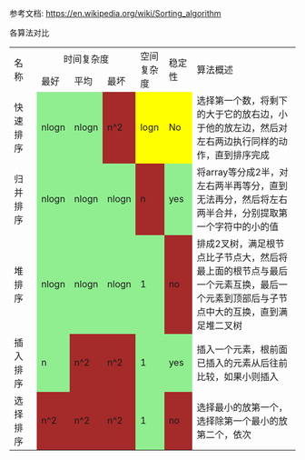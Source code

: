 参考文档: https://en.wikipedia.org/wiki/Sorting_algorithm

各算法对比

<table>
    <tr>
        <td rowspan=2 width=10%>名称</td>
        <td colspan=3 align=center width=30%>时间复杂度</td>
        <td rowspan=2 width=10%>空间复杂度</td>
        <td rowspan=2 width=10%>稳定性</td>
        <td rowspan=2 width=40%>算法概述</td>       
    </tr>
    <tr>
        <td>最好</td>
        <td>平均</td>
        <td>最坏</td>        
    </tr>
    <tr>
    <td>快速排序</td>
    <td bgcolor=lightgreen>nlogn</td>
    <td bgcolor=lightgreen>nlogn</td>
    <td bgcolor=brown>n^2</td>
    <td bgcolor=yellow>logn</td>
    <td bgcolor=yellow>No</td>
    <td>选择第一个数，将剩下的大于它的放右边，小于他的放左边，然后对左右两边执行同样的动作，直到排序完成</td>   
    </tr>
    <tr>
     <td>归并排序</td>
    <td bgcolor=lightgreen>nlogn</td>
    <td bgcolor=lightgreen>nlogn</td>
    <td bgcolor=lightgreen>nlogn</td>
    <td bgcolor=brown>n</td>
    <td bgcolor=lightgreen>yes</td>
    <td>将array等分成2半，对左右两半再等分，直到无法再分，然后将左右两半合并，分别提取第一个字符中的小的值</td>    
    </tr>
    <tr> <td>堆排序</td>
    <td bgcolor=lightgreen>nlogn</td>
    <td bgcolor=lightgreen>nlogn</td>
    <td bgcolor=lightgreen>nlogn</td>
    <td bgcolor=lightgreen>1</td>
    <td bgcolor=brown>no</td>
    <td>排成2叉树，满足根节点比子节点大，然后将最上面的根节点与最后一个元素互换，最后一个元素到顶部后与子节点中大的互换，直到满足堆二叉树</td>    
    </tr>
    <tr> <td>插入排序</td>
    <td bgcolor=lightgreen>n</td>
    <td bgcolor=brown>n^2</td>
    <td bgcolor=brown>n^2</td>
    <td bgcolor=lightgreen>1</td>
    <td bgcolor=lightgreen>yes</td>
    <td>插入一个元素，根前面已插入的元素从后往前比较，如果小则插入</td>    
    </tr>
    <tr> <td>选择排序</td>
    <td bgcolor=brown>n^2</td>
    <td bgcolor=brown>n^2</td>
    <td bgcolor=brown>n^2</td>
    <td bgcolor=lightgreen>1</td>
    <td bgcolor=brown>no</td>
    <td>选择最小的放第一个，选择除第一个最小的放第二个，依次</td>    
    </tr>
</table>
